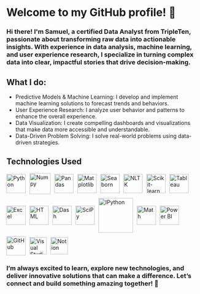 
# Welcome to my GitHub profile! 🚀

### Hi there! I'm Samuel, a certified Data Analyst from TripleTen, passionate about transforming raw data into actionable insights. With experience in data analysis, machine learning, and user experience research, I specialize in turning complex data into clear, impactful stories that drive decision-making.

##  What I do:
   - Predictive Models & Machine Learning: I develop and implement machine learning solutions to forecast trends and behaviors.
   - User Experience Research: I analyze user behavior and patterns to enhance the overall experience.
   - Data Visualization: I create compelling dashboards and visualizations that make data more accessible and understandable.
   - Data-Driven Problem Solving: I solve real-world problems using data-driven strategies.

## Technologies Used  
<div style="display: flex; flex-wrap: wrap; align-items: center; gap: 10px;">
<img src="https://brandslogos.com/wp-content/uploads/images/large/python-logo.png" alt="Python" width="50px" style="max-width:100%; height:auto;" title="Python">
<img src="https://img.icons8.com/color/452/numpy.png" alt="Numpy" width="55px" style="max-width:100%; height:auto;" title="Numpy">
<img src="https://upload.wikimedia.org/wikipedia/commons/thumb/2/22/Pandas_mark.svg/800px-Pandas_mark.svg.png" alt="Pandas" width="50px" style="max-width:100%; height:auto;" title="Pandas">
<img src="https://matplotlib.org/stable/_static/logo2_compressed.svg" alt="Matplotlib" width="50px" style="max-width:100%; height:auto;" title="Matplotlib">
<img src="https://seaborn.pydata.org/_images/logo-mark-lightbg.svg" alt="Seaborn" width="50px" style="max-width:100%; height:auto;" title="Seaborn">
<img src="https://static.javatpoint.com/tutorial/nltk/images/nltk2.png" alt="NLTK" width="50px" style="max-width:100%; height:auto;" title="NLTK">
<img src="https://upload.wikimedia.org/wikipedia/commons/0/05/Scikit_learn_logo_small.svg" alt="Scikit-learn" width="50px" style="max-width:100%; height:auto;" title="Scikit-learn">
<img src="https://www.tableau.com/sites/default/files/pages/tableaulogo_highres.png" alt="Tableau" width="50px" style="max-width:100%; height:auto;" title="Tableau">
<img src="https://img.icons8.com/color/452/microsoft-excel-2019.png" alt="Excel" width="50px" style="max-width:100%; height:auto;" title="Excel">
<img src="https://upload.wikimedia.org/wikipedia/commons/6/61/HTML5_logo_and_wordmark.svg" alt="HTML" width="50px" style="max-width:100%; height:auto;" title="HTML">
<img src="https://dash.plotly.com/static/images/dash-logo.png" alt="Dash" width="50px" style="max-width:100%; height:auto;" title="Dash">
<img src="https://upload.wikimedia.org/wikipedia/commons/thumb/a/a3/Scipy_logo.svg/1024px-Scipy_logo.svg.png" alt="SciPy" width="50px" style="max-width:100%; height:auto;" title="SciPy">
<img src="https://ipython.org/_static/IPy_header.png" alt="IPython" width="90px" style="max-width:100%; height:auto;" title="IPython">
<img src="https://upload.wikimedia.org/wikipedia/commons/3/3a/MathJax_logo.svg" alt="Math" width="50px" style="max-width:100%; height:auto;" title="Math">
<img src="https://www.it.miami.edu/_assets/images/O365_Power_BI.png" alt="Power BI" width="50px" style="max-width:100%; height:auto;" title="Power BI">
<img src="https://pngimg.com/uploads/github/github_PNG80.png" alt="GitHub" width="50px" style="max-width:100%; height:auto;" title="GitHub">
<img src="https://code.visualstudio.com/assets/images/code-stable.png" alt="Visual Studio Code" width="45px" style="max-width:100%; height:auto;" title="Visual Studio Code">
<img src="https://creazilla-store.fra1.digitaloceanspaces.com/icons/3270344/notion-icon-sm.png" alt="Notion" width="45px" style="max-width:100%; height:auto;" title="Notion">
</div>


### I’m always excited to learn, explore new technologies, and deliver innovative solutions that can make a difference. Let’s connect and build something amazing together! 🌟


